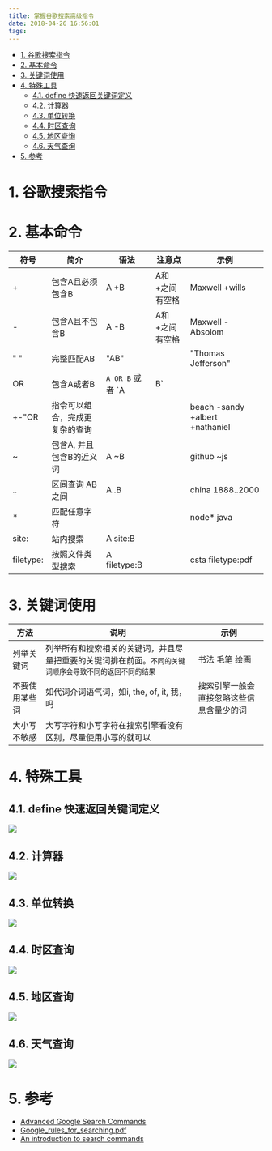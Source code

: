 ```yaml
---
title: 掌握谷歌搜索高级指令
date: 2018-04-26 16:56:01
tags:
---
```


<!-- TOC -->

- [1. 谷歌搜索指令](#1-谷歌搜索指令)
- [2. 基本命令](#2-基本命令)
- [3. 关键词使用](#3-关键词使用)
- [4. 特殊工具](#4-特殊工具)
  - [4.1. define 快速返回关键词定义](#41-define-快速返回关键词定义)
  - [4.2. 计算器](#42-计算器)
  - [4.3. 单位转换](#43-单位转换)
  - [4.4. 时区查询](#44-时区查询)
  - [4.5. 地区查询](#45-地区查询)
  - [4.6. 天气查询](#46-天气查询)
- [5. 参考](#5-参考)

<!-- /TOC -->

# 1. 谷歌搜索指令

# 2. 基本命令

符号 | 简介 | 语法 | 注意点 | 示例
--- | --- | --- | --- | ---
+ | 包含A且必须包含B | A +B | A和+之间有空格 | Maxwell +wills
- | 包含A且不包含B | A -B | A和+之间有空格 | Maxwell -Absolom
" " | 完整匹配AB | "AB" | | "Thomas Jefferson"
OR | 包含A或者B | `A OR B` 或者 `A | B` |  | nodejs OR webpack
+-"OR | 指令可以组合，完成更复杂的查询 | | |  beach -sandy +albert +nathaniel
~ | 包含A, 并且包含B的近义词 | A ~B | | github ~js
.. | 区间查询 AB之间 | A..B | | china 1888..2000
* | 匹配任意字符 | | | node* java
site: | 站内搜索 | A site:B | | | DLL site:webpack.js.org
filetype: | 按照文件类型搜索 | A filetype:B | | csta filetype:pdf

# 3. 关键词使用

方法 | 说明 | 示例
--- | --- | ---
列举关键词 | 列举所有和搜索相关的关键词，并且尽量把重要的关键词排在前面。`不同的关键词顺序会导致不同的返回不同的结果` | 书法 毛笔 绘画
不要使用某些词 | 如代词介词语气词，如i, the, of, it, 我，吗 | 搜索引擎一般会直接忽略这些信息含量少的词
大小写不敏感 | 大写字符和小写字符在搜索引擎看没有区别，尽量使用小写的就可以 | 

# 4. 特殊工具

## 4.1. define 快速返回关键词定义

![](http://p3alsaatj.bkt.clouddn.com/20180426175550_4QI50S_Jietu20180426-175542.jpeg)


## 4.2. 计算器 

![](http://p3alsaatj.bkt.clouddn.com/20180426175645_exHEvl_Jietu20180426-175638.jpeg)

## 4.3. 单位转换 

![](http://p3alsaatj.bkt.clouddn.com/20180426175515_2t1Vps_Jietu20180426-175503.jpeg)

## 4.4. 时区查询

![](http://p3alsaatj.bkt.clouddn.com/20180426175804_vszyoQ_Jietu20180426-175746.jpeg)

## 4.5. 地区查询

![](http://p3alsaatj.bkt.clouddn.com/20180426175935_39RATW_Jietu20180426-175916.jpeg)

## 4.6. 天气查询

![](http://p3alsaatj.bkt.clouddn.com/20180426180104_3qesjV_Jietu20180426-180042.jpeg)

# 5. 参考
- [Advanced Google Search Commands](https://www.lifewire.com/advanced-google-search-3482174)
- [Google_rules_for_searching.pdf](https://uvtagg.org/classes/smaxwell/Google_rules_for_searching.pdf)
- [An introduction to search commands](http://www.searchcommands.com/)